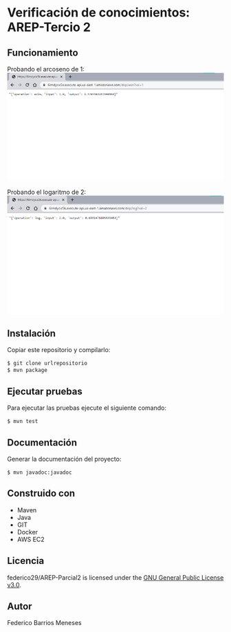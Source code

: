 # Verificación de conocimientos: AREP-Tercio 2
## Funcionamiento
Probando el arcoseno de 1:
![](img/demo1.png)

Probando el logaritmo de 2:
![](img/demo2.png)
## Instalación
Copiar este repositorio y compilarlo:
```
$ git clone urlrepositorio
$ mvn package
```

## Ejecutar pruebas
Para ejecutar las pruebas ejecute el siguiente comando:
```
$ mvn test
```

## Documentación
Generar la documentación del proyecto:
```
$ mvn javadoc:javadoc
```

## Construido con
- Maven
- Java
- GIT
- Docker
- AWS EC2

## Licencia
federico29/AREP-Parcial2 is licensed under the [GNU General Public License v3.0](https://www.gnu.org/licenses/gpl-3.0.html).

## Autor
Federico Barrios Meneses
